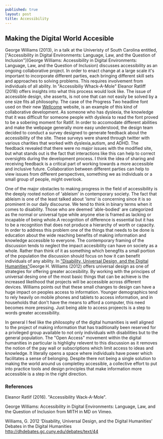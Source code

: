 ```yaml
---
published: true
layout: post
title: Accessibility
---
```


## Making the Digital World Accesible 

George Williams (2013), in a talk at the Univeristy of South Carolina entitled, ["Accessibility in Digital Environments: Language, Law, and the Question of Inclusion"](George Williams: Accessibility in Digital Environments: Language, Law, and the Question of Inclusion) discusses accessibility as an ongoing collaborative project. In order to enact change at a large scale it's important to incorporate different parties, each bringing different skill sets and approaches to solving problems. This requires involvement from individuals of all ability.  In "Accessibiliy Whack-A-Mole" Eleanor Ratliff (2016) offers insights into what this process would look like. The issue of accessible design, she asserts, is not one that can not easily be solved by a one size fits all philosophy. The case of the Progress Two headline font used on their new [Wellcome](https://wellcome.ac.uk/) website, is an example of this kind of collaborative development. As someone who has dyslexia, the knowledge that it was difficult for someone people with dyslexia to read the font proved to be a sobering moment for Ratlif. In order to accomodate different abilities and make the webpage generally more easy understood, the design team decided to conduct a survey designed to generate feedback about the accessibility of the site. These surveys were shared through twitter with various charities that worked with dyslexia,autism, and ADHD. The feedback revealed that there were no major issues with the modified site, but what stands out is the fact that interactions like this can help to correct oversights during the development process. I think the idea of sharing and receiving feedback is a critical part of working towards a more accessible and inclusive future. Collaboration between different parties can help to view issues from different perspectives, something we as individuals or a small group of people, might overlook. 
   
   One of the major obstacles to making progress in the field of accessibility is the deeply rooted notion of 'ableism' in contemporary society. The fact that ableism is one of the least talked about 'isms' is concerning since it is so prominent in our daily discourse. We tend to think in binary terms when it comes to disability. Those who are deemed 'able-bodied' are categorized as the normal or universal type while anyone else is framed as lacking or incapable of being whole.A recognition of difference is essential but it has to be a recognition that does not produce a hierarchy of worth or capacity. In order to address this problem one of the things that needs to be done is education about the wide reaching benefits of making information and knowledge accessible to everyone. The contemporary framing of the discussion tends to neglect the impact accesibility can have on society as a whole. Rather than think of it as something which benegfits a small portion of the population the discussion should focus on how it can benefit individuals of any ability. In ["Disability, Universal Design, and the Digital Humanities"](http://dhdebates.gc.cuny.edu/debates/text/44)George H. Williams (2012) offers universal design as one of strategies for offering greater accesibility. By working with the principes of universal desing one of the most basic things that can be achieve is the increased likelihood that projects will be accessible across different devices. Williams points out that these small changes to design can have a huge impact on peoples access to information. Younger demographics tend to rely heavily on mobile phones and tablets to access information, and in households that don't have the means to afford a computer, this need becomes more pressing. Just being able to access projeects is a step to words greater accessibility. 
  
   In general I feel like the philosophy of the digital humanities is well aligned to the project of making information that has traditionally been reserved for a privileged group available to not only individuals with disabilities but to the general population. The "Open Access" movement within the digital humanities in particular is highlighy relevent to this discussion as it removes the notion of the pay wall or subscriptions which limit access to ideas and knowledge. It literally opens a space where individuals have power which facilitates a sense of belonging. Despite there not being a single solution to making the world around us completley accessible, a collective effort to put into practice tools and design principles that make information more accessible is a step in the right direction.

### References 
Eleanor Ratlif (2016). "Accessibility Wack-A-Mole". 

George Williams: Accessibility in Digital Environments: Language, Law, and the Question of Inclusion from MITH in MD on Vimeo.

Williams, G. 2012 ‘Disability, Universal Design, and the Digital Humanities’ Debates in the Digital Humanities http://dhdebates.gc.cuny.edu/debates/text/44
